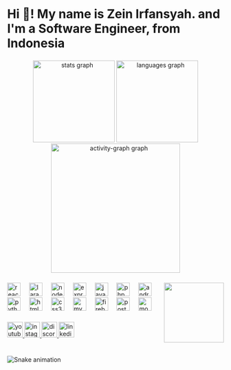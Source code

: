 <h1 align="left">Hi 👋! My name is Zein Irfansyah. and I'm a Software Engineer, from Indonesia</h1>

###

<div align="center">
  <img src="https://github-readme-stats.vercel.app/api?username=zeinirfansyah&hide_title=false&hide_rank=true&show_icons=true&include_all_commits=true&count_private=true&disable_animations=false&theme=dracula&locale=en&hide_border=false&order=1" height="190" alt="stats graph"  />
  <img src="https://github-readme-stats.vercel.app/api/top-langs?username=zeinirfansyah&locale=en&hide_title=false&layout=compact&card_width=320&langs_count=10&theme=dracula&hide_border=false&order=2" height="190" alt="languages graph"  />
  <img src="https://github-readme-activity-graph.vercel.app/graph?username=zeinirfansyah&radius=16&theme=react&area=true&order=5" height="300" alt="activity-graph graph"  />
</div>

###

<img align="right" height="139" src="https://media4.giphy.com/media/v1.Y2lkPTc5MGI3NjExYWRuaGZwY21qdzl2cWNwbG55ODR6bDd4YjExZmE2cXB1cXFqNTZibSZlcD12MV9pbnRlcm5hbF9naWZfYnlfaWQmY3Q9Zw/VApOqITOXZAd2/giphy.gif"  />

###

<div align="left">
  <img src="https://skillicons.dev/icons?i=react" height="31" alt="react logo"  />
  <img width="12" />
  <img src="https://cdn.simpleicons.org/laravel/FF2D20" height="31" alt="laravel logo"  />
  <img width="12" />
  <img src="https://cdn.simpleicons.org/nodedotjs/339933" height="31" alt="nodejs logo"  />
  <img width="12" />
  <img src="https://skillicons.dev/icons?i=express" height="31" alt="express logo"  />
  <img width="12" />
  <img src="https://cdn.jsdelivr.net/gh/devicons/devicon/icons/javascript/javascript-original.svg" height="31" alt="javascript logo"  />
  <img width="12" />
  <img src="https://cdn.jsdelivr.net/gh/devicons/devicon/icons/php/php-original.svg" height="31" alt="php logo"  />
  <img width="12" />
  <img src="https://cdn.simpleicons.org/android/3DDC84" height="31" alt="android logo"  />
  <img width="12" />
  <img src="https://cdn.jsdelivr.net/gh/devicons/devicon/icons/python/python-original.svg" height="31" alt="python logo"  />
  <img width="12" />
  <img src="https://cdn.jsdelivr.net/gh/devicons/devicon/icons/html5/html5-original.svg" height="31" alt="html5 logo"  />
  <img width="12" />
  <img src="https://cdn.jsdelivr.net/gh/devicons/devicon/icons/css3/css3-original.svg" height="31" alt="css3 logo"  />
  <img width="12" />
  <img src="https://cdn.jsdelivr.net/gh/devicons/devicon/icons/mysql/mysql-original.svg" height="31" alt="mysql logo"  />
  <img width="12" />
  <img src="https://cdn.simpleicons.org/firebase/FFCA28" height="31" alt="firebase logo"  />
  <img width="12" />
  <img src="https://cdn.simpleicons.org/postgresql/4169E1" height="31" alt="postgresql logo"  />
  <img width="12" />
  <img src="https://cdn.simpleicons.org/mongodb/47A248" height="31" alt="mongodb logo"  />
</div>

###

<div align="left">
  <a href="https://www.youtube.com/@zeemarimoo/" target="_blank">
    <img src="https://img.shields.io/static/v1?message=Youtube&logo=youtube&label=&color=FF0000&logoColor=white&labelColor=&style=for-the-badge" height="36" alt="youtube logo"  />
  </a>
  <a href="https://www.instagram.com/zeinirfansyah" target="_blank">
    <img src="https://img.shields.io/static/v1?message=Instagram&logo=instagram&label=&color=E4405F&logoColor=white&labelColor=&style=for-the-badge" height="36" alt="instagram logo"  />
  </a>
  <a href="https://dsc.gg/pixihive" target="_blank">
    <img src="https://img.shields.io/static/v1?message=Discord&logo=discord&label=&color=7289DA&logoColor=white&labelColor=&style=for-the-badge" height="36" alt="discord logo"  />
  </a>
  <a href="https://www.linkedin.com/in/zein-irfansyah/" target="_blank">
    <img src="https://img.shields.io/static/v1?message=LinkedIn&logo=linkedin&label=&color=0077B5&logoColor=white&labelColor=&style=for-the-badge" height="36" alt="linkedin logo"  />
  </a>
</div>

###

<br clear="both">

<img src="https://raw.githubusercontent.com/zeinirfansyah/zeinirfansyah/output/snake.svg" alt="Snake animation" />

###
